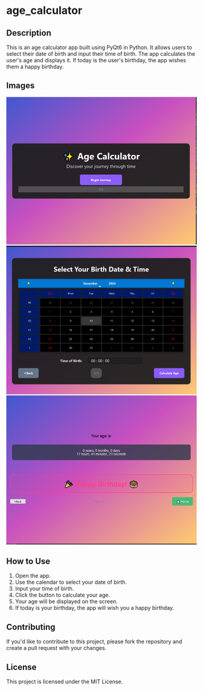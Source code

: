 # age_calculator

## Description
This is an age calculator app built using PyQt6 in Python. It allows users to select their date of birth and input their time of birth. The app calculates the user's age and displays it. If today is the user's birthday, the app wishes them a happy birthday.

## Images
![Capture1](Capture1.PNG)
![Capture2](Capture2.png)
![Capture3](Capture3.PNG)

## How to Use
1. Open the app.
2. Use the calendar to select your date of birth.
3. Input your time of birth.
4. Click the button to calculate your age.
5. Your age will be displayed on the screen.
6. If today is your birthday, the app will wish you a happy birthday.

## Contributing
If you'd like to contribute to this project, please fork the repository and create a pull request with your changes. 

## License
This project is licensed under the MIT License.
 
 
